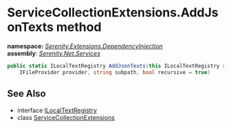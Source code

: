 # ServiceCollectionExtensions.AddJsonTexts method
**namespace:** *[Serenity.Extensions.DependencyInjection](../../README.md#serenity.extensions.dependencyinjection-namespace)*   **assembly**: *[Serenity.Net.Services](../../README.md)*

```csharp
public static ILocalTextRegistry AddJsonTexts(this ILocalTextRegistry registry, 
    IFileProvider provider, string subpath, bool recursive = true)
```

## See Also

* interface [ILocalTextRegistry](../Serenity.Net.Core/../../Serenity.Abstractions/ILocalTextRegistry.md)
* class [ServiceCollectionExtensions](../ServiceCollectionExtensions.md)